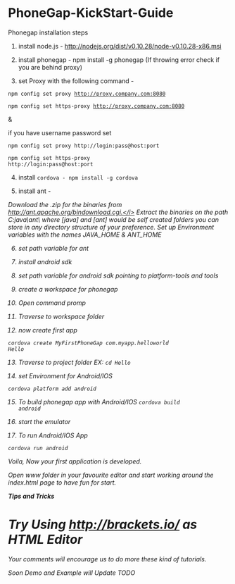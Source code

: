 PhoneGap-KickStart-Guide
========================

Phonegap installation steps 

1) install node.js - http://nodejs.org/dist/v0.10.28/node-v0.10.28-x86.msi

2) install phonegap - npm install -g phonegap (If throwing error check if you are behind proxy)

3) set Proxy with the following command - 

<code>npm config set proxy http://proxy.company.com:8080</code>

<code>npm config set https-proxy http://proxy.company.com:8080</code>

&

if you have username password set

<code>npm config set proxy http://login:pass@host:port</code>

<code>npm config set https-proxy http://login:pass@host:port</code>


4) install <code>cordova - npm install -g cordova</code>

5) install ant - 

<i>Download the .zip for the binaries from http://ant.apache.org/bindownload.cgi.</i>
<i>Extract the binaries on the path C:java\ant\ where [java] and [ant] would be self created folders you can store in any directory structure of your preference.</i>
<i>Set up Environment variables with the names JAVA_HOME & ANT_HOME</i>

6) set path variable for ant

7) install android sdk

8) set path variable for android sdk pointing to platform-tools and tools

9) create a workspace for phonegap

10) Open command promp

11) Traverse to workspace folder

12) now create first app

<code>cordova create MyFirstPhoneGap com.myapp.helloworld Hello</code>

13) Traverse to project folder EX: <code>cd Hello</code>

14) set Environment for Android/IOS

<code>cordova platform add android</code>

15) To build phonegap app with Android/IOS 
<code>cordova build android</code>

16) start the emulator

17) To run Android/IOS App 

<code>cordova run android</code>

Voila, Now your first application is developed.

Open www folder in your favourite editor and start working around the index.html page to have fun for start.

 <b>Tips and Tricks</b>
 
  # Try Using http://brackets.io/ as HTML Editor


Your comments will encourage us to do more these kind of tutorials.

Soon Demo and Example will Update TODO

